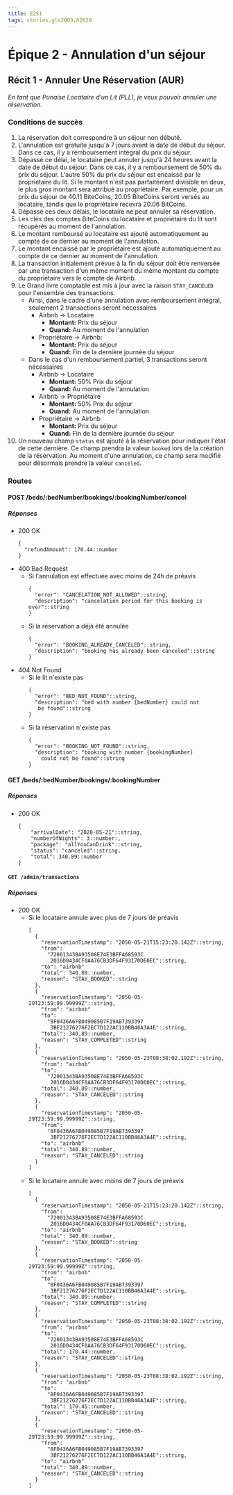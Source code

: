 ```yaml
---
title: E2S1
tags: stories,glo2003,h2020
---
```


# Épique 2 - Annulation d'un séjour

## Récit 1 - Annuler Une Réservation (AUR)

_En tant que Punaise Locataire d’un Lit (PLL), je veux pouvoir annuler une réservation._

### Conditions de succès

1. La réservation doit correspondre à un séjour non débuté.
1. L'annulation est gratuite jusqu'à 7 jours avant la date de début du séjour. Dans ce cas, il y a remboursement intégral du prix du séjour.
1. Dépassé ce délai, le locataire peut annuler jusqu'à 24 heures avant la date de début du séjour. Dans ce cas, il y a remboursement de 50% du prix du séjour. L'autre 50% du prix du séjour est encaissé par le propriétaire du lit. Si le montant n'est pas parfaitement divisible en deux, le plus gros montant sera attribué au propriétaire. Par exemple, pour un prix du séjour de 40.11 BiteCoins, 20.05 BiteCoins seront versés au locataire, tandis que le propriétaire recevra 20.06 BitCoins.
1. Dépassé ces deux délais, le locataire ne peut annuler sa réservation.
1. Les clés des comptes BiteCoins du locataire et propriétaire du lit sont récupérés au moment de l'annulation.
1. Le montant remboursé au locataire est ajouté automatiquement au compte de ce dernier au moment de l'annulation.
1. Le montant encaissé par le propriétaire est ajouté automatiquement au compte de ce dernier au moment de l'annulation.
1. La transaction initialement prévue à la fin du séjour doit être renversée par une transaction d'un même moment du même montant du compte du propriétaire vers le compte de Airbnb.
1. Le Grand livre comptable est mis à jour avec la raison `STAY_CANCELED` pour l'ensemble des transactions. 
    - Ainsi, dans le cadre d'une annulation avec remboursement intégral, seulement 2 transactions seront nécessaires
        - Airbnb $\rightarrow$ Locataire
            - **Montant:** Prix du séjour
            - **Quand:** Au moment de l'annulation
        - Propriétaire $\rightarrow$ Airbnb:
            - **Montant:** Prix du séjour
            - **Quand:** Fin de la dernière journée du séjour
    - Dans le cas d'un remboursement partiel, 3 transactions seront nécessaires
        - Airbnb $\rightarrow$ Locataire
            - **Montant:** 50% Prix du séjour
            - **Quand:** Au moment de l'annulation
        - Airbnb $\rightarrow$ Propriétaire
            - **Montant:** 50% Prix du séjour
            - **Quand:** Au moment de l'annulation
        - Propriétaire $\rightarrow$ Airbnb
            - **Montant:** Prix du séjour
            - **Quand:** Fin de la dernière journée du séjour
1. Un nouveau champ `status` est ajouté à la réservation pour indiquer l'état de cette dernière. Ce champ prendra la valeur `booked` lors de la création de la réservation. Au moment d'une annulation, ce champ sera modifié pour désormais prendre la valeur `canceled`.

### Routes

#### POST /beds/:bedNumber/bookings/:bookingNumber/cancel

##### Réponses

- 200 OK
  ```{json}
  {
    "refundAmount": 170.44::number 
  }
  ```
- 400 Bad Request
  - Si l'annulation est effectuée avec moins de 24h de préavis
    ```{json}
    {
      "error": "CANCELATION_NOT_ALLOWED"::string,
      "description": "cancelation period for this booking is over"::string
    }
    ```
  - Si la réservation a déjà été annulée
    ```{json}
    {
      "error": "BOOKING_ALREADY_CANCELED"::string,
      "description": "booking has already been canceled"::string
    }
    ```
- 404 Not Found
  - Si le lit n'existe pas
    ```{json}
    {
      "error": "BED_NOT_FOUND"::string,
      "description": "bed with number {bedNumber} could not
       be found"::string
    }
    ```
  - Si la réservation n'existe pas
    ```{json}
    {
      "error": "BOOKING_NOT_FOUND"::string,
      "description": "booking with number {bookingNumber}
        could not be found"::string
    }
    ```

#### GET /beds/:bedNumber/bookings/:bookingNumber

##### Réponses

- 200 OK
  ```{json}
  {
      "arrivalDate": "2020-05-21"::string,
      "numberOfNights": 3::number:,
      "package": "allYouCanDrink"::string,
      "status": "canceled"::string,
      "total": 340.89::number
  }
  ```

#### `GET /admin/transactions`

##### Réponses

- 200 OK
  - Si le locataire annule avec plus de 7 jours de préavis
    ```{json}
    [
      {
        "reservationTimestamp": "2050-05-21T15:23:20.142Z"::string,
        "from":
          "72001343BA93508E74E3BFFA68593C
           2016D0434CF0AA76CB3DF64F93170D60EC"::string,
        "to": "airbnb"
        "total": 340.89::number,
        "reason": "STAY_BOOKED"::string
      },
      {
        "reservationTimestamp": "2050-05-29T23:59:99.99999Z"::string,
        "from": "airbnb"
        "to":
          "8F0436A6FB049085B7F19AB7393397
           3BF21276276F2EC7D122AC110BB46A3A4E"::string,
        "total": 340.89::number,
        "reason": "STAY_COMPLETED"::string
      },
      {
        "reservationTimestamp": "2050-05-23T08:38:02.192Z"::string,
        "from": "airbnb"
        "to":
          "72001343BA93508E74E3BFFA68593C
           2016D0434CF0AA76CB3DF64F93170D60EC"::string,
        "total": 340.89::number,
        "reason": "STAY_CANCELED"::string
      },
      {
        "reservationTimestamp": "2050-05-29T23:59:99.99999Z"::string,
        "from":
          "8F0436A6FB049085B7F19AB7393397
           3BF21276276F2EC7D122AC110BB46A3A4E"::string,
        "to": "airbnb"
        "total": 340.89::number,
        "reason": "STAY_CANCELED"::string
      }
    ]
    ```
  - Si le locataire annule avec moins de 7 jours de préavis
    ```{json}
    [
      {
        "reservationTimestamp": "2050-05-21T15:23:20.142Z"::string,
        "from":
          "72001343BA93508E74E3BFFA68593C
           2016D0434CF0AA76CB3DF64F93170D60EC"::string,
        "to": "airbnb"
        "total": 340.89::number,
        "reason": "STAY_BOOKED"::string
      },
      {
        "reservationTimestamp": "2050-05-29T23:59:99.99999Z"::string,
        "from": "airbnb"
        "to":
          "8F0436A6FB049085B7F19AB7393397
           3BF21276276F2EC7D122AC110BB46A3A4E"::string,
        "total": 340.89::number,
        "reason": "STAY_COMPLETED"::string
      },
      {
        "reservationTimestamp": "2050-05-23T08:38:02.192Z"::string,
        "from": "airbnb"
        "to":
          "72001343BA93508E74E3BFFA68593C
           2016D0434CF0AA76CB3DF64F93170D60EC"::string,
        "total": 170.44::number,
        "reason": "STAY_CANCELED"::string
      },
      {
        "reservationTimestamp": "2050-05-23T08:38:02.192Z"::string,
        "from": "airbnb"
        "to":
          "8F0436A6FB049085B7F19AB7393397
           3BF21276276F2EC7D122AC110BB46A3A4E"::string,
        "total": 170.45::number,
        "reason": "STAY_CANCELED"::string
      },
      {
        "reservationTimestamp": "2050-05-29T23:59:99.99999Z"::string,
        "from":
          "8F0436A6FB049085B7F19AB7393397
           3BF21276276F2EC7D122AC110BB46A3A4E"::string,
        "to": "airbnb"
        "total": 340.89::number,
        "reason": "STAY_CANCELED"::string
      }
    ]
    ```
